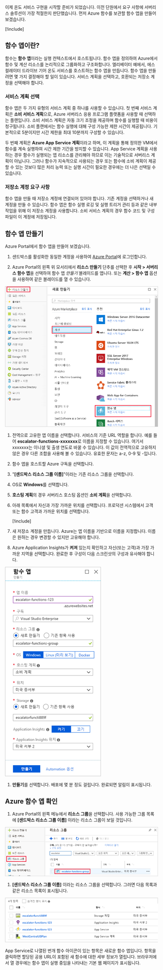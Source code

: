 이제 온도 서비스 구현을 시작할 준비가 되었습니다. 이전 단원에서 요구 사항에 서버리스 솔루션이 가장 적절한지 판단했습니다. 먼저 Azure 함수를 보관할 함수 앱을 만들어 보겠습니다.

[!include[](../../../includes/azure-sandbox-activate.md)]

## <a name="what-is-a-function-app"></a>함수 앱이란?

함수는 **함수 앱**이라는 실행 컨텍스트에서 호스트됩니다. 함수 앱을 정의하여 Azure에서 함수 및 계산 리소스를 논리적으로 그룹화하고 구조화합니다. 엘리베이터 예에서, 에스컬레이터 드라이브 기어 온도 서비스를 호스트하는 함수 앱을 만듭니다. 함수 앱을 만들려면 몇 가지 결정해야 할 일이 있습니다. 서비스 계획을 선택하고, 호환되는 저장소 계정을 선택해야 합니다.

### <a name="choosing-a-service-plan"></a>서비스 계획 선택

함수 앱은 두 가지 유형의 서비스 계획 중 하나를 사용할 수 있습니다. 첫 번째 서비스 계획은 **소비 서비스 계획**으로, Azure 서버리스 응용 프로그램 플랫폼을 사용할 때 선택하는 플랜입니다. 소비 서비스 계획은 자동 크기 조정을 제공하며 함수를 실행할 때 비용이 청구됩니다. 소비 플랜에서는 함수 실행에 대해 구성 가능한 제한 시간이 제공됩니다. 기본적으로 5분이지만 시간 제한을 최대 10분까지 구성할 수 있습니다.

두 번째 계획은 **Azure App Service 계획**이라고 하며, 이 계획을 통해 정의한 VM에서 함수를 계속 실행하여 시간 제한 기간을 방지할 수 있습니다. App Service 계획을 사용하는 경우 함수가 실행되는 앱 리소스를 관리해야 하므로 이는 기술적으로 서버리스 계획이 아닙니다. 그러나 함수가 지속적으로 사용되는 경우 또는 함수에 소비 계획이 제공할 수 있는 것보다 많은 처리 능력 또는 실행 시간이 필요한 경우에는 더 나은 선택일 수 있습니다.

### <a name="storage-account-requirements"></a>저장소 계정 요구 사항

함수 앱을 만들 때 저장소 계정에 연결되어 있어야 합니다. 기존 계정을 선택하거나 새 계정을 만들 수 있습니다. 함수 앱은 함수 실행 로깅 및 실행 트리거 관리 등과 같은 내부 작업을 위해 이 저장소 계정을 사용합니다. 소비 서비스 계획의 경우 함수 코드 및 구성 파일이 이 계정에 저장됩니다.

## <a name="create-a-function-app"></a>함수 앱 만들기

Azure Portal에서 함수 앱을 만들어 보겠습니다.

1. 샌드박스를 활성화한 동일한 계정을 사용하여 [Azure Portal](https://portal.azure.com/triplecrownlabs.onmicrosoft.com?azure-portal=true)에 로그인합니다.

1. Azure Portal의 왼쪽 위 모서리에서 **리소스 만들기** 단추를 선택한 후 **시작 > 서버리스 함수 앱**을 선택하여 함수 앱 *만들기* 블레이드를 엽니다. 또는 **계산 > 함수 앱** 옵션을 사용하여 같은 블레이드를 열 수 있습니다.

  ![계산 섹션 및 함수 앱이 강조 표시된 리소스 만들기 블레이드를 보여 주는 Azure Portal의 스크린샷입니다.](../media/3-create-function-app-blade.png)

1. 전역으로 고유한 앱 이름을 선택합니다. 서비스의 기준 URL 역할을 합니다. 예를 들어 **escalator-functions-xxxxxxx**로 이름을 지정할 수 있습니다. 여기서 xxxxxxx는 이니셜 및 출생 연도로 바꿀 수 있습니다. 이 값이 전역적으로 고유하지 않은 경우 다른 조합을 사용해 볼 수 있습니다. 유효한 문자는 a-z, 0-9 및 -입니다.

1. 함수 앱을 호스트할 Azure 구독을 선택합니다.

1. "**<rgn>[샌드박스 리소스 그룹 이름]</rgn>**"이라는 기존 리소스 그룹을 선택합니다.

1. OS로 **Windows**를 선택합니다.

1. **호스팅 계획**의 경우 서버리스 호스팅 옵션인 **소비 계획**을 선택합니다.

1. 아래 목록에서 자신과 가장 가까운 위치를 선택합니다. 프로덕션 시스템에서 고객 또는 함수 고객과 가까운 위치를 선택합니다.

    [!include[](../../../includes/azure-sandbox-regions-first-mention-note-friendly.md)]

1. 새 저장소 계정을 만듭니다. Azure는 앱 이름을 기반으로 이름을 지정합니다. 이름은 원하는 경우 변경할 수 있지만 고유해야 합니다.

1. Azure Application Insights가 **켜져** 있는지 확인하고 자신(또는 고객)과 가장 가까운 지역을 선택합니다.
  완료한 후 구성이 다음 스크린샷의 구성과 유사해야 합니다.

  ![이전 지침에 따라 모든 필드가 구성된 함수 앱 만들기 블레이드를 보여 주는 Azure Portal의 스크린샷입니다.](../media/3-create-function-app-settings.png)

1. **만들기**를 선택합니다. 배포에 몇 분 정도 걸립니다. 완료되면 알림이 표시됩니다.

## <a name="verify-your-azure-function-app"></a>Azure 함수 앱 확인

1. Azure Portal의 왼쪽 메뉴에서 **리소스 그룹**을 선택합니다. 사용 가능한 그룹 목록에 **<rgn>[샌드박스 리소스 그룹 이름]</rgn>** 이라는 리소스 그룹이 보일 것입니다.

  ![리소스 그룹 메뉴 항목 및 <rgn>[샌드박스 리소스 그룹 이름]</rgn> 목록 항목이 강조 표시된 리소스 그룹 블레이드를 보여주는 Azure Portal의 스크린샷입니다.](../media/3-resource-group.png)

1. **<rgn>[샌드박스 리소스 그룹 이름]</rgn>** 이라는 리소스 그룹을 선택합니다. 그러면 다음 목록과 같은 리소스 목록이 표시됩니다.

  ![App Service 계획, Storage 계정, Application Insights 리소스 및 App Service에 대한 항목을 포함하여 <rgn>[샌드박스 리소스 그룹 이름]</rgn> 그룹에 있는 모든 리소스를 보여 주는 Azure Portal의 스크린샷입니다.](../media/3-resource-list.png)

App Service로 나열된 번개 함수 아이콘이 있는 항목은 새로운 함수 앱입니다. 항목을 클릭하면 할당된 공용 URL이 포함된 새 함수에 대한 세부 정보가 열립니다. 브라우저에서 열 경우에는 함수 앱이 실행 중임을 나타내는 기본 웹 페이지가 표시됩니다.

